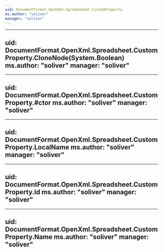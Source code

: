 ```yaml
---
uid: DocumentFormat.OpenXml.Spreadsheet.CustomProperty
ms.author: "soliver"
manager: "soliver"
---
```


---
uid: DocumentFormat.OpenXml.Spreadsheet.CustomProperty.CloneNode(System.Boolean)
ms.author: "soliver"
manager: "soliver"
---

---
uid: DocumentFormat.OpenXml.Spreadsheet.CustomProperty.#ctor
ms.author: "soliver"
manager: "soliver"
---

---
uid: DocumentFormat.OpenXml.Spreadsheet.CustomProperty.LocalName
ms.author: "soliver"
manager: "soliver"
---

---
uid: DocumentFormat.OpenXml.Spreadsheet.CustomProperty.Id
ms.author: "soliver"
manager: "soliver"
---

---
uid: DocumentFormat.OpenXml.Spreadsheet.CustomProperty.Name
ms.author: "soliver"
manager: "soliver"
---
